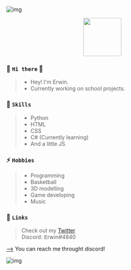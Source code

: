 ![img](https://user-images.githubusercontent.com/78267674/153889753-c92973da-4489-49da-a1d1-6d67430e8384.gif)
<div id="header" align="center">
  <img src="https://media.giphy.com/media/M9gbBd9nbDrOTu1Mqx/giphy.gif" width="100"/>
</div>

### 👋 `Hi there` 👋

>- Hey! I'm Erwin.
>- Currently working on school projects.

### 💬 `Skills`

>- Python
>- HTML
>- CSS
>- C# (Currently learning)
>- And a little JS

### ⚡ `Hobbies`

>- Programming
>- Basketball
>- 3D modelling
>- Game developing
>- Music

### 🔗 `Links`

 >Check out my [Twitter](https://twitter.com/ervvun)  
 >Discord: 𝖤𝗋𝗐𝗂𝗇#4840



[-->](https://www.youtube.com/watch?v=34Ig3X59_qA&ab_channel=DopeLyrics) You can reach me throught discord!
  
![img](https://user-images.githubusercontent.com/78267674/153889753-c92973da-4489-49da-a1d1-6d67430e8384.gif)

